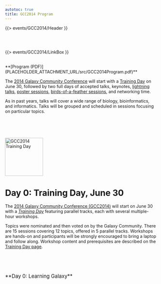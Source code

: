 ```yaml
---
autotoc: true
title: GCC2014 Program
---
```

{{> events/GCC2014/Header }}

<br /><br />




{{> events/GCC2014/LinkBox }}
<div class='right'><br />
<div class='right'>**[Program (PDF)](PLACEHOLDER_ATTACHMENT_URL/src/GCC2014Program.pdf)** &nbsp; </div>
</div>

The [2014 Galaxy Community Conference](/src/events/GCC2014/Program//index.md) will start with a [Training Day](/src/events/GCC2014/Program/TrainingDay/index.md) on June 30, followed by two full days of accepted talks, keynotes, [lightning talks](/src/events/GCC2014/Program/Lightning/index.md), [poster sessions](/src/events/GCC2014/Abstracts/index.md#poster-abstracts), [birds-of-a-feather sessions](/src/events/GCC2014/Program/BoFs/index.md), and networking time.

As in past years, talks will cover a wide range of biology, bioinformatics, and informatics.  Talks will be grouped and scheduled in sessions focusing on particular topics.

<br /><br />

<div class='left'><br /><a href='/src/events/GCC2014/TrainingDay/index.md'><img src="/src/images/Logos/GCC2014TDLogoSmall.png" alt="GCC2014 Training Day" width="125" /></a></div>

# Day 0: Training Day, June 30

The [2014 Galaxy Community Conference (GCC2014)](/src/events/GCC2014/index.md) will start on June 30 with a *[Training Day](/src/events/GCC2014/TrainingDay/index.md)* featuring parallel tracks, each with several multiple-hour workshops.

Topics were nominated and then voted on by the Galaxy Community.  There are 15 sessions covering 12 topics, offered in 5 parallel tracks.  Workshops are hands-on and participants will be strongly encouraged to bring a laptop and follow along.  Workshop content and prerequisites are described on the [Training Day page](/src/events/GCC2014/TrainingDay/index.md).

<br /><br />

<div class='center'><br /><span style="font-size: larger;">**Day 0: Learning Galaxy**</span><br /></div>

